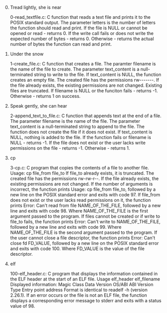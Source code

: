 

0. Tread lightly, she is near

    0-read_textfile.c: C function that reads a text file and prints it to the POSIX standard output.
    The parameter letters is the number of letters the function should read and print.
    If the file is NULL or cannot be opened or read - returns 0.
    If the write call fails or does not write the expected number of bytes - returns 0.
    Otherwise - returns the actual number of bytes the function can read and print.

1. Under the snow

    1-create_file.c: C function that creates a file.
    The paramter filename is the name of the file to create.
    The parameter text_content is a null-terminated string to write to the file.
    If text_content is NULL, the function creates an empty file.
    The created file has the permissions rw-------.
    If the file already exists, the existing permissions are not changed.
    Existing files are truncated.
    If filename is NULL or the funciton fails - returns -1.
    Otherwise - returns 1 on success.

2. Speak gently, she can hear

    2-append_text_to_file.c: C function that appends text at the end of a file.
    The parameter filename is the name of the file.
    The parameter text_content is a null-terminated string to append to the file.
    The function does not create the file if it does not exist.
    If text_content is NULL, nothing is added to the file.
    If the function fails or filename is NULL - returns -1.
    If the file does not exist or the user lacks write permissions on the file - returns -1.
    Otherwise - returns 1.

3. cp

    3-cp.c: C program that copies the contents of a file to another file.
    Usage: cp file_from file_to
    If file_to already exists, it is truncated.
    The created file has the permissions rw-rw-r--.
    If the file already exists, the existing permissions are not changed.
    If the number of arguments is incorrect, the function prints Usage: cp file_from file_to, followed by a new line on the POSIX standard error and exits with code 97.
    If file_from does not exist or the user lacks read permissions on it, the function prints Error: Can't read from file NAME_OF_THE_FILE, followed by a new line and exits with code 98.
        Where NAME_OF_THE_FILE is the first argument passed to the program.
    If files cannot be created or if write to file_to fails, the function prints Error: Can't write to NAME_OF_THE_FILE, followed by a new line and exits with code 99.
        Where NAME_OF_THE_FILE is the second argument passed to the program.
    If the user cannot close a file descriptor, the function prints Error: Can't close fd FD_VALUE, followed by a new line on the POSIX standard error and exits with code 100.
        Where FD_VALUE is the value of the file descriptor.

4. elf

    100-elf_header.c: C program that displays the information contained in the ELF header at the start of an ELF file.
    Usage elf_header elf_filename
    Displayed information:
        Magic
        Class
        Data
        Version
        OS/ABI
        ABI Version
        Type
        Entry point address
    Format is identical to readelf -h (version 2.26.1).
    If an error occurs or the file is not an ELF file, the function displays a corresponding error message to stderr and exits with a status value of 98.
